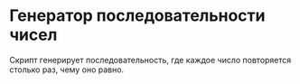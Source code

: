 # Генератор последовательности чисел

Скрипт генерирует последовательность, где каждое число повторяется столько раз, чему оно равно.

